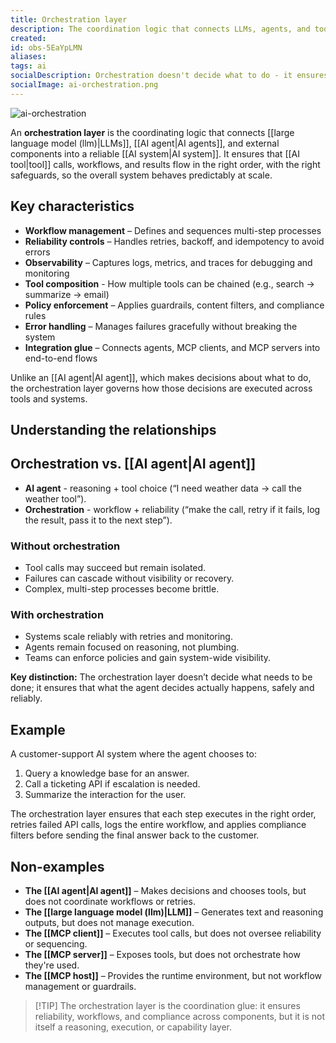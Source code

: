 ```yaml
---
title: Orchestration layer
description: The coordination logic that connects LLMs, agents, and tools into reliable AI systems. Manages workflows, retries, observability, and policy enforcement - ensuring decisions execute safely at scale.
created:
id: obs-5EaYpLMN
aliases:
tags: ai
socialDescription: Orchestration doesn't decide what to do - it ensures what the agent decides actually happens, with retries, logging, and guardrails. The reliability layer of AI systems.
socialImage: ai-orchestration.png
---
```


![ai-orchestration](static/ai-orchestration.png)

An **orchestration layer** is the coordinating logic that connects [[large language model (llm)|LLMs]], [[AI agent|AI agents]], and external components into a reliable [[AI system|AI system]]. It ensures that [[AI tool|tool]] calls, workflows, and results flow in the right order, with the right safeguards, so the overall system behaves predictably at scale.

## Key characteristics

- **Workflow management** – Defines and sequences multi-step processes
- **Reliability controls** – Handles retries, backoff, and idempotency to avoid errors
- **Observability** – Captures logs, metrics, and traces for debugging and monitoring
- **Tool composition** - How multiple tools can be chained (e.g., search → summarize → email)
- **Policy enforcement** – Applies guardrails, content filters, and compliance rules
- **Error handling** – Manages failures gracefully without breaking the system
- **Integration glue** – Connects agents, MCP clients, and MCP servers into end-to-end flows

Unlike an [[AI agent|AI agent]], which makes decisions about what to do, the orchestration layer governs how those decisions are executed across tools and systems.

## Understanding the relationships

## Orchestration vs. [[AI agent|AI agent]]

- **AI agent** - reasoning + tool choice (“I need weather data → call the weather tool”).
- **Orchestration** - workflow + reliability (“make the call, retry if it fails, log the result, pass it to the next step”).

### Without orchestration

- Tool calls may succeed but remain isolated.
- Failures can cascade without visibility or recovery.
- Complex, multi-step processes become brittle.

### With orchestration

- Systems scale reliably with retries and monitoring.
- Agents remain focused on reasoning, not plumbing.
- Teams can enforce policies and gain system-wide visibility.

**Key distinction:** The orchestration layer doesn’t decide what needs to be done; it ensures that what the agent decides actually happens, safely and reliably.

## Example

A customer-support AI system where the agent chooses to:

1. Query a knowledge base for an answer.
2. Call a ticketing API if escalation is needed.
3. Summarize the interaction for the user.

The orchestration layer ensures that each step executes in the right order, retries failed API calls, logs the entire workflow, and applies compliance filters before sending the final answer back to the customer.

## Non-examples

- **The [[AI agent|AI agent]]** – Makes decisions and chooses tools, but does not coordinate workflows or retries.
- **The [[large language model (llm)|LLM]]** – Generates text and reasoning outputs, but does not manage execution.
- **The [[MCP client]]** – Executes tool calls, but does not oversee reliability or sequencing.
- **The [[MCP server]]** – Exposes tools, but does not orchestrate how they're used.
- **The [[MCP host]]** – Provides the runtime environment, but not workflow management or guardrails.

> [!TIP] The orchestration layer is the coordination glue: it ensures reliability, workflows, and compliance across components, but it is not itself a reasoning, execution, or capability layer.
